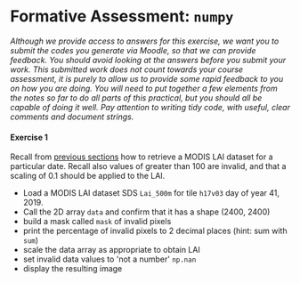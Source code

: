 # Formative Assessment: `numpy`

*Although we provide access to answers for this exercise, we want you to submit the codes you generate via Moodle, so that we can provide feedback. You should avoid looking at the answers before you submit your work. This submitted work does not count towards your course assessment, it is purely to allow us to provide some rapid feedback to you on how you are doing. You will need to put together a few elements from the notes so far to do all parts of this practical, but you should all be capable of doing it well. Pay attention to writing tidy code, with useful, clear comments and document strings.*

#### Exercise 1

Recall from [previous sections](030_NASA_MODIS_Earthdata.md#MOTA) how to retrieve a MODIS LAI dataset for a particular date. Recall also values of greater than 100 are invalid, and that a scaling of 0.1 should be applied to the LAI.

* Load a MODIS LAI dataset SDS `Lai_500m` for tile `h17v03` day of year 41, 2019. 
* Call the 2D array `data` and confirm that it has a shape (2400, 2400)
* build a mask called `mask` of invalid pixels 
* print the percentage of invalid pixels to 2 decimal places (hint: sum with `sum`)
* scale the data array as appropriate to obtain LAI
* set invalid data values to 'not a number' `np.nan`
* display the resulting image
